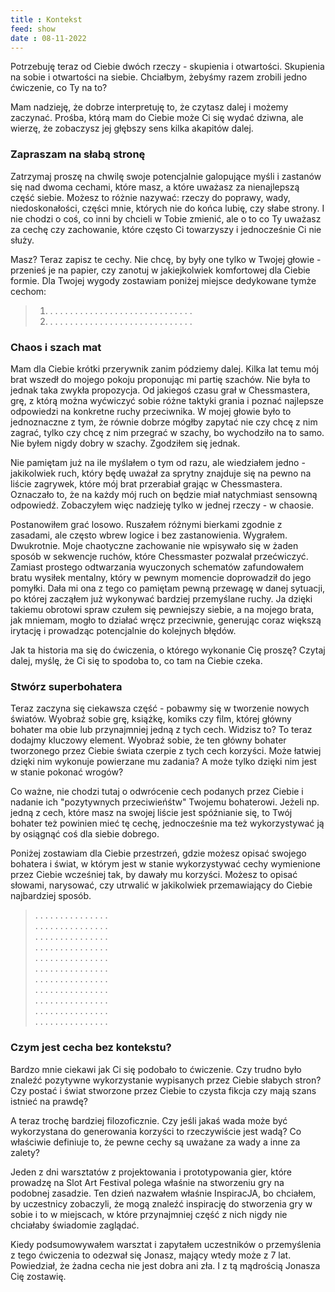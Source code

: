 ```yaml
---
title : Kontekst
feed: show
date : 08-11-2022
---
```


Potrzebuję teraz od Ciebie dwóch rzeczy - skupienia i otwartości. Skupienia na sobie i otwartości na siebie. Chciałbym, żebyśmy razem zrobili jedno ćwiczenie, co Ty na to?

Mam nadzieję, że dobrze interpretuję to, że czytasz dalej i możemy zaczynać. Prośba, którą mam do Ciebie może Ci się wydać dziwna, ale wierzę, że zobaczysz jej głębszy sens kilka akapitów dalej.

### Zapraszam na słabą stronę
Zatrzymaj proszę na chwilę swoje potencjalnie galopujące myśli i zastanów się nad  dwoma cechami, które masz, a które uważasz za nienajlepszą część siebie. Możesz to różnie nazywać: rzeczy do poprawy, wady, niedoskonałości, części mnie, których nie do końca lubię, czy słabe strony. I nie chodzi o coś, co inni by chcieli w Tobie zmienić, ale o to co Ty uważasz za cechę czy zachowanie, które często Ci towarzyszy i jednocześnie Ci nie służy.

Masz? Teraz zapisz te cechy. Nie chcę, by były one tylko w Twojej głowie - przenieś je na papier, czy zanotuj w jakiejkolwiek komfortowej dla Ciebie formie. Dla Twojej wygody zostawiam poniżej miejsce dedykowane tymże cechom:

>1. . . . . . . . . . . . . . . . . . . . . . . . . . . . . .
>2. . . . . . . . . . . . . . . . . . . . . . . . . . . . . .


### Chaos i szach mat
Mam dla Ciebie krótki przerywnik zanim pódziemy dalej. Kilka lat temu mój brat wszedł do mojego pokoju proponując mi partię szachów. Nie była to jednak taka zwykła propozycja. Od jakiegoś czasu grał w Chessmastera, grę, z którą można wyćwiczyć sobie różne taktyki grania i poznać najlepsze odpowiedzi na konkretne ruchy przeciwnika. W mojej głowie było to jednoznaczne z tym, że równie dobrze mógłby zapytać nie czy chcę z nim zagrać, tylko czy chcę z nim przegrać w szachy, bo wychodziło na to samo. Nie byłem nigdy dobry w szachy. Zgodziłem się jednak.

Nie pamiętam już na ile myślałem o tym od razu, ale wiedziałem jedno - jakikolwiek ruch, który będę uważał za sprytny znajduje się na pewno na liście zagrywek, które mój brat przerabiał grając w Chessmastera. Oznaczało to, że na każdy mój ruch on będzie miał natychmiast sensowną odpowiedź. Zobaczyłem więc nadzieję tylko w jednej rzeczy - w chaosie.

Postanowiłem grać losowo. Ruszałem różnymi bierkami zgodnie z zasadami, ale często wbrew logice i bez zastanowienia. Wygrałem. Dwukrotnie. Moje chaotyczne zachowanie nie wpisywało się w żaden sposób w sekwencje ruchów, które Chessmaster pozwalał przećwiczyć. Zamiast prostego odtwarzania wyuczonych schematów zafundowałem bratu wysiłek mentalny, który w pewnym momencie doprowadził do jego pomyłki. Dała mi ona z tego co pamiętam pewną przewagę w danej sytuacji, po której zacząłem już wykonywać bardziej przemyślane ruchy. Ja dzięki takiemu obrotowi spraw czułem się pewniejszy siebie, a na mojego brata, jak mniemam, mogło to działać wręcz przeciwnie, generując coraz większą irytację i prowadząc potencjalnie do kolejnych błędów.

Jak ta historia ma się do ćwiczenia, o którego wykonanie Cię proszę? Czytaj dalej, myślę, że Ci się to spodoba to, co tam na Ciebie czeka.

### Stwórz superbohatera
Teraz zaczyna się ciekawsza część - pobawmy się w tworzenie nowych światów. Wyobraź sobie grę, książkę, komiks czy film, której główny bohater ma obie lub przynajmniej jedną z tych cech. Widzisz to? To teraz dodajmy kluczowy element. Wyobraź sobie, że ten główny bohater tworzonego przez Ciebie świata czerpie z tych cech korzyści. Może łatwiej dzięki nim wykonuje powierzane mu zadania? A może tylko dzięki nim jest w stanie pokonać wrogów?

Co ważne, nie chodzi tutaj o odwrócenie cech podanych przez Ciebie i nadanie ich "pozytywnych przeciwieńśtw" Twojemu bohaterowi. Jeżeli np. jedną z cech, które masz na swojej liście jest spóźnianie się, to Twój bohater też powinien mieć tę cechę, jednocześnie ma też wykorzystywać ją by osiągnąć coś dla siebie dobrego.

Poniżej zostawiam dla Ciebie przestrzeń, gdzie możesz opisać swojego bohatera i świat, w którym jest w stanie wykorzystywać cechy wymienione przez Ciebie wcześniej tak, by dawały mu korzyści. Możesz to opisać słowami, narysować, czy utrwalić w jakikolwiek przemawiający do Ciebie najbardziej sposób.

>.    .    .    .    .    .    .    .    .    .    .    .    .    .    .  
>.    .    .    .    .    .    .    .    .    .    .    .    .    .    .  
>.    .    .    .    .    .    .    .    .    .    .    .    .    .    .  
>.    .    .    .    .    .    .    .    .    .    .    .    .    .    .  
>.    .    .    .    .    .    .    .    .    .    .    .    .    .    .  
>.    .    .    .    .    .    .    .    .    .    .    .    .    .    .  
>.    .    .    .    .    .    .    .    .    .    .    .    .    .    .  
>.    .    .    .    .    .    .    .    .    .    .    .    .    .    .  
>.    .    .    .    .    .    .    .    .    .    .    .    .    .    .  
>.    .    .    .    .    .    .    .    .    .    .    .    .    .    .  
>.    .    .    .    .    .    .    .    .    .    .    .    .    .    .  

### Czym jest cecha bez kontekstu?
Bardzo mnie ciekawi jak Ci się podobało to ćwiczenie. Czy trudno było znaleźć pozytywne wykorzystanie wypisanych przez Ciebie słabych stron? Czy postać i świat stworzone przez Ciebie to czysta fikcja czy mają szans istnieć na prawdę?

A teraz trochę bardziej filozoficznie. Czy jeśli jakaś wada może być wykorzystana do generowania korzyści to rzeczywiście jest wadą? Co właściwie definiuje to, że pewne cechy są uważane za wady a inne za zalety?

Jeden z dni warsztatów z projektowania i prototypowania gier, które prowadzę na Slot Art Festival polega właśnie na stworzeniu gry na podobnej zasadzie. Ten dzień nazwałem właśnie InspiracJA, bo chciałem, by uczestnicy zobaczyli, że mogą znaleźć inspirację do stworzenia gry w sobie i to w miejscach, w które przynajmniej część z nich nigdy nie chciałaby świadomie zaglądać.

Kiedy podsumowywałem warsztat i zapytałem uczestników o przemyślenia z tego ćwiczenia to odezwał się Jonasz, mający wtedy może z 7 lat. Powiedział, że żadna cecha nie jest dobra ani zła. I z tą mądrością Jonasza Cię zostawię.